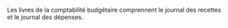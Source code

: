 Les livres de la comptabilité budgétaire comprennent le journal des recettes et le journal des dépenses.